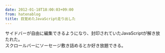 ```yaml
---
date: 2012-01-18T18:00:03+09:00
from: hatenablog
title: 目覚めたJavaScript走り出した
---
```


<p>サイドバーが自由に編集できるようになり、封印されていたJavaScriptが解き放たれた。<br>
スクロールバーにソーセージ敷き詰めるとか好き放題できる。</p><p><img src="http://dl.dropbox.com/u/5978869/image/20120118_175720.png" alt="" class="frame"></p>

